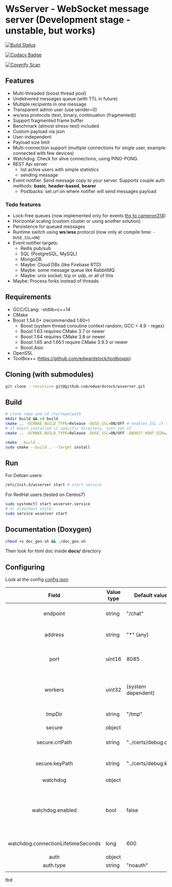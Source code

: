 # WsServer - WebSocket message server (Development stage - unstable, but works)
[![Build Status](https://travis-ci.org/edwardstock/wsserver.svg?branch=master)](https://travis-ci.org/edwardstock/wsserver)

[![Codacy Badge](https://api.codacy.com/project/badge/Grade/274ad89f657b4c0695568ec42f7f39bb)](https://www.codacy.com/app/edwardstock/wsserver?utm_source=github.com&amp;utm_medium=referral&amp;utm_content=edwardstock/wsserver&amp;utm_campaign=Badge_Grade)

[![Coverify Scan](https://scan.coverity.com/projects/14700/badge.svg)](https://scan.coverity.com/projects/edwardstock-wsserver)
## Features
* Multi-threaded (boost thread pool)
* Undelivered messages queue (with TTL in future)
* Multiple recipients in one message
* Transparent admin user (use sender=0)
* ws/wss protocols (text, binary, continuation (fragmented)) 
* Support fragmented frame buffer
* Benchmark (almost stress-test) included
* Custom payload via json
* User-independent
* Payload size limit
* Multi-connection support (multiple connections for single user, example: connected with few devices)
* Watchdog. Check for alive connections, using PING-PONG.
* REST Api server
	* list active users with simple statistics
	* sending message
* Event notifier. Send message copy to your server. Supports couple auth methods: **basic**, **header-based**, **bearer**
	* Postbacks: set url on where notifier will send messages payload
	
### Todo features
* Lock-free queues (now implemented only for events [thx to cameron314](https://github.com/cameron314/concurrentqueue))
* Horizontal scaling (custom cluster or using another solution)
* Persistence for queued messages
* Runtime switch using **ws**/**wss** protocol (now only at compile time: `-DUSE_SSL=ON`)
* Event notifier targets:
	* Redis pub/sub
	* SQL (PostgreSQL, MySQL)
	* MongoDB
	* Maybe: Cloud DBs (like Firebase RTD)
	* Maybe: some message queue like RabbitMQ
	* Maybe: unix socket, tcp or udp, or all of this
* Maybe: Process forks instead of threads

 

## Requirements
* GCC/CLang: -stdlib=c++14
* CMake
* Boost 1.54.0+ (recommended 1.60+)
	* Boost (system thread coroutine context random, GCC < 4.9 - regex)
	* Boost 1.63 requires CMake 3.7 or newer
	* Boost 1.64 requires CMake 3.8 or newer
	* Boost 1.65 and 1.65.1 require CMake 3.9.3 or newer
	* Boost.Asio
* OpenSSL
* ToolBox++ (https://github.com/edwardstock/toolboxpp) 
 
 
## Cloning (with submodules)
```bash
git clone --recursive git@github.com/edwardstock/wsserver.git
```
 
## Build
```bash
# clone repo and cd /to/repo/path
mkdir build && cd build
cmake .. -DCMAKE_BUILD_TYPE=Release -DUSE_SSL=ON/OFF # enables SSL if set ON, default - OFF
# if boost installed in specific directory, just set it
cmake .. -DCMAKE_BUILD_TYPE=Release -DUSE_SSL=ON/OFF -DBOOST_ROOT_DIR=/opt/myboost/x.x.x

cmake --build .
sudo cmake --build . --target install
```

## Run
For Debian users:
```bash
/etc/init.d/wsserver start # start service
```

For RedHat users (tested on Centos7)
```bash
sudo systemctl start wsserver.service
# or oldschool style:
sudo service wsserver start
```

## Documentation (Doxygen)
```bash
chmod +x doc_gen.sh && ./doc_gen.sh
```

Then look for html doc inside **docs/** directory

## Configuring

Look at the config [config.json](https://github.com/edwardstock/wsserver/blob/master/bin/config.json)

|                Field               | Value type | Default value        | Description                                                                                                                                                                                                                                                                |   |   |
|:----------------------------------:|------------|----------------------|----------------------------------------------------------------------------------------------------------------------------------------------------------------------------------------------------------------------------------------------------------------------------|---|---|
| endpoint                           | string     | "/chat"              | Target websocket endpoint. Finally, address will loks like: ws://myserver/myendpoint                                                                                                                                                                                       |   |   |
| address                            | string     | "*" (any)            | Server address. Leave asterisk (*) for apply any address, or set your server IP-address                                                                                                                                                                                    |   |   |
| port                               | uint16     | 8085                 | Server incoming port. By default, is 8085. Don't forget to add rule for your **iptables** of **firewalld** rule: *8085/tcp*                                                                                                                                                |   |   |
| workers                            | uint32     | (system dependent)   | Number of threads for incoming connections. Recommended value - processor cores number. If wsserver can't determine number of cores, will set value to: 2                                                                                                                  |   |   |
| tmpDir                             | string     | "/tmp"               | Temporary dir. Reserved, not used now.                                                                                                                                                                                                                                     |   |   |
|                                    |            |                      |                                                                                                                                                                                                                                                                            |   |   |
| secure                             | object     |                      |                                                                                                                                                                                                                                                                            |   |   |
| secure.crtPath                     | string     | "../certs/debug.crt" | If server compiled with `-DUSE_SSL`, you must pass SSL cerificate file path.                                                                                                                                                                                               |   |   |
| secure.keyPath                     | string     | "../certs/debug.key" | If server compiled with `-DUSE_SSL`, you must pass SSL private key file path.                                                                                                                                                                                              |   |   |
|                                    |            |                      |                                                                                                                                                                                                                                                                            |   |   |
| watchdog                           | object     |                      |                                                                                                                                                                                                                                                                            |   |   |
| watchdog.enabled                   | bool       | false                | Enables watchdog. Server will send every ~1 minute PING requests to clients, if they will not respond PONG or detected dangling connection, it will disconnected. Other case, if connection is unused `watchdog.connectionLifetimeSeconds` seconds, will disconnected too. |   |   |
| watchdog.connectionLifetimeSeconds | long       | 600                  | Lifetime for inactive connection. Default: 10 minutes (600 seconds)                                                                                                                                                                                                        |   |   |
|                                    |            |                      |                                                                                                                                                                                                                                                                            |   |   |
| auth                               | object     |                      |                                                                                                                                                                                                                                                                            |   |   |
| auth.type                          | string     | "noauth"             |                                                                                                                                                                                                                                                                            |   |   |
|                                    |            |                      |                                                                                                                                                                                                                                                                            |   |   |

tbd